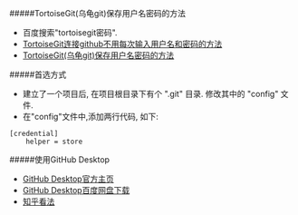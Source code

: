 ﻿
#####TortoiseGit(乌龟git)保存用户名密码的方法
- 百度搜索"tortoisegit密码".
- [TortoiseGit连接github不用每次输入用户名和密码的方法](http://blog.sina.com.cn/s/blog_44d19b500102v4rn.html)
- [TortoiseGit(乌龟git)保存用户名密码的方法](http://my.oschina.net/jjyuangu/blog/232798?p=1)

#####首选方式
- 建立了一个项目后, 在项目根目录下有个 ".git" 目录. 修改其中的 "config" 文件.
- 在"config"文件中,添加两行代码, 如下:
```
[credential]
	helper = store
```
#####使用GitHub Desktop
- [GitHub Desktop官方主页](https://desktop.github.com/)
- [GitHub Desktop百度网盘下载](http://pan.baidu.com/s/1dFqGELN)
- [知乎看法](https://www.zhihu.com/question/34521895)


  